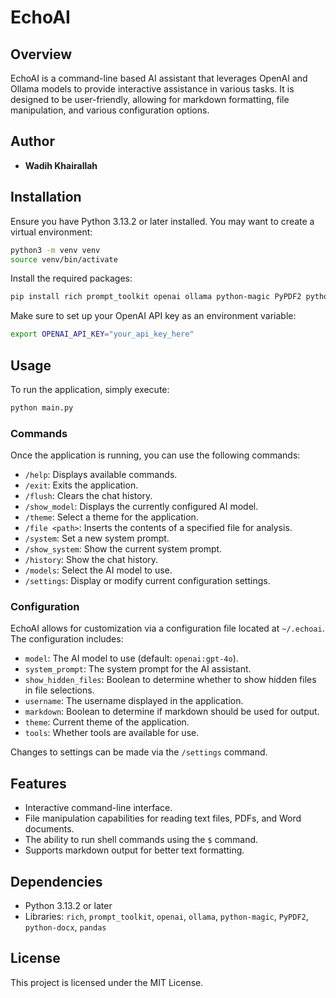 # EchoAI

## Overview
EchoAI is a command-line based AI assistant that leverages OpenAI and Ollama models to provide interactive assistance in various tasks. It is designed to be user-friendly, allowing for markdown formatting, file manipulation, and various configuration options.

## Author
- **Wadih Khairallah**

## Installation

Ensure you have Python 3.13.2 or later installed. You may want to create a virtual environment:

```bash
python3 -m venv venv
source venv/bin/activate
```

Install the required packages:

```bash
pip install rich prompt_toolkit openai ollama python-magic PyPDF2 python-docx pandas
```

Make sure to set up your OpenAI API key as an environment variable:

```bash
export OPENAI_API_KEY="your_api_key_here"
```

## Usage

To run the application, simply execute:

```bash
python main.py
```

### Commands

Once the application is running, you can use the following commands:

- `/help`: Displays available commands.
- `/exit`: Exits the application.
- `/flush`: Clears the chat history.
- `/show_model`: Displays the currently configured AI model.
- `/theme`: Select a theme for the application.
- `/file <path>`: Inserts the contents of a specified file for analysis.
- `/system`: Set a new system prompt.
- `/show_system`: Show the current system prompt.
- `/history`: Show the chat history.
- `/models`: Select the AI model to use.
- `/settings`: Display or modify current configuration settings.

### Configuration

EchoAI allows for customization via a configuration file located at `~/.echoai`. The configuration includes:

- `model`: The AI model to use (default: `openai:gpt-4o`).
- `system_prompt`: The system prompt for the AI assistant.
- `show_hidden_files`: Boolean to determine whether to show hidden files in file selections.
- `username`: The username displayed in the application.
- `markdown`: Boolean to determine if markdown should be used for output.
- `theme`: Current theme of the application.
- `tools`: Whether tools are available for use.

Changes to settings can be made via the `/settings` command.

## Features

- Interactive command-line interface.
- File manipulation capabilities for reading text files, PDFs, and Word documents.
- The ability to run shell commands using the `$` command.
- Supports markdown output for better text formatting.

## Dependencies

- Python 3.13.2 or later
- Libraries: `rich`, `prompt_toolkit`, `openai`, `ollama`, `python-magic`, `PyPDF2`, `python-docx`, `pandas`

## License

This project is licensed under the MIT License.
